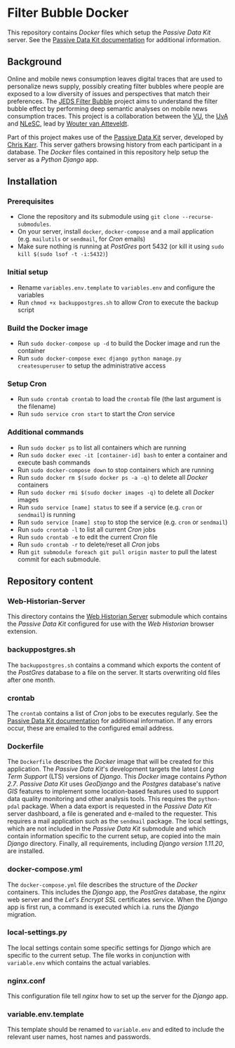 # Filter Bubble Docker

This repository contains _Docker_ files which setup the _Passive Data Kit_ server. See the [Passive Data Kit documentation](https://passivedatakit.org/getting-started/django-server) for additional information.

## Background

Online and mobile news consumption leaves digital traces that are used to personalize news supply, possibly creating filter bubbles where people are exposed to a low diversity of issues and perspectives that match their preferences. The [JEDS Filter Bubble](http://ccs.amsterdam/projects/jeds/) project aims to understand the filter bubble effect by performing deep semantic analyses on mobile news consumption traces. This project is a collaboration between the [VU](https://www.vu.nl/nl/index.aspx), the [UvA](http://www.uva.nl/) and [NLeSC](https://www.esciencecenter.nl/), lead by [Wouter van Atteveldt](http://vanatteveldt.com/).

Part of this project makes use of the [Passive Data Kit](https://passivedatakit.org/) server, developed by [Chris Karr](https://audacious-software.com/). This server gathers browsing history from each participant in a database. The _Docker_ files contained in this repository help setup the server as a _Python Django_ app.

## Installation

### Prerequisites

- Clone the repository and its submodule using `git clone --recurse-submodules`.
- On your server, install `docker`, `docker-compose` and a mail application (e.g. `mailutils` or `sendmail`, for _Cron_ emails)
- Make sure nothing is running at _PostGres_ port 5432 (or kill it using `sudo kill $(sudo lsof -t -i:5432)`)

### Initial setup

- Rename `variables.env.template` to `variables.env` and configure the variables
- Run `chmod +x backuppostgres.sh` to allow _Cron_ to execute the backup script

### Build the Docker image

- Run `sudo docker-compose up -d` to build the Docker image and run the container
- Run `sudo docker-compose exec django python manage.py createsuperuser` to setup the administrative access

### Setup Cron

- Run `sudo crontab crontab` to load the `crontab` file (the last argument is the filename)
- Run `sudo service cron start` to start the _Cron_ service

### Additional commands

- Run `sudo docker ps` to list all containers which are running
- Run `sudo docker exec -it [container-id] bash` to enter a container and execute bash commands
- Run `sudo docker-compose down` to stop containers which are running
- Run `sudo docker rm $(sudo docker ps -a -q)` to delete all _Docker_ containers
- Run `sudo docker rmi $(sudo docker images -q)` to delete all _Docker_ images
- Run `sudo service [name] status` to see if a service (e.g. `cron` or `sendmail`) is running
- Run `sudo service [name] stop` to stop the service (e.g. `cron` or `sendmail`)
- Run `sudo crontab -l` to list all current _Cron_ jobs
- Run `sudo crontab -e` to edit the current _Cron_ file
- Run `sudo crontab -r` to delete/reset all _Cron_ jobs
- Run `git submodule foreach git pull origin master` to pull the latest commit for each submodule.

## Repository content

### Web-Historian-Server

This directory contains the [Web Historian Server](https://github.com/audaciouscode/Web-Historian-Server) submodule which contains the _Passive Data Kit_ configured for use with the _Web Historian_ browser extension.

### backuppostgres.sh

The `backuppostgres.sh` contains a command which exports the content of the _PostGres_ database to a file on the server. It starts overwriting old files after one month.

### crontab

The `crontab` contains a list of _Cron_ jobs to be executes regularly. See the [Passive Data Kit documentation](https://passivedatakit.org/getting-started/django-server) for additional information. If any errors occur, these are emailed to the configured email address.

### Dockerfile

The `Dockerfile` describes the _Docker_ image that will be created for this application. The _Passive Data Kit_'s development targets the latest _Long Term Support_ (LTS) versions of _Django_. This _Docker_ image contains _Python 2.7_. _Passive Data Kit_ uses _GeoDjango_ and the _Postgres_ database's native _GIS_ features to implement some location-based features used to support data quality monitoring and other analysis tools. This requires the `python-pdal` package. When a data export is requested in the _Passive Data Kit_ server dashboard, a file is generated and e-mailed to the requester. This requires a mail application such as the `sendmail` package.  The local settings, which are not included in the _Passive Data Kit_ submodule and which contain information specific to the current setup, are copied into the main _Django_ directory. Finally, all requirements, including _Django version 1.11.20_, are installed.

### docker-compose.yml

The `docker-compose.yml` file describes the structure of the _Docker_ containers. This includes the _Django_ app, the _PostGres_ database, the _nginx_ web server and the _Let's Encrypt_ _SSL_ certificates service. When the _Django_ app is first run, a command is executed which i.a. runs the _Django_ migration.

### local-settings.py

The local settings contain some specific settings for _Django_ which are specific to the current setup. The file works in conjunction with `variable.env` which contains the actual variables.

### nginx.conf

This configuration file tell _nginx_ how to set up the server for the _Django_ app.

### variable.env.template

This template should be renamed to `variable.env` and edited to include the relevant user names, host names and passwords.
